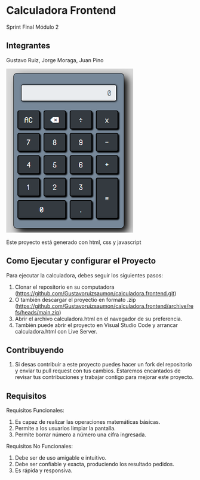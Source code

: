 # Calculadora Frontend
Sprint Final Módulo 2

## Integrantes
Gustavo Ruiz, Jorge Moraga, Juan Pino

![Calculadora IMG](./assets/ssCalc.png)


Este proyecto está generado con html, css y javascript

## Como Ejecutar y configurar el Proyecto

 Para ejecutar la calculadora, debes seguir los siguientes pasos:

 1. Clonar el repositorio en su computadora (https://github.com/Gustavoruizsaumon/calculadora.frontend.git)
 2. O también descargar el proyectio en formato .zip (https://github.com/Gustavoruizsaumon/calculadora.frontend/archive/refs/heads/main.zip)
 3. Abrir el archivo calculadora.html en el navegador de su preferencia.
 4. También puede abrir el proyecto en Visual Studio Code y arrancar calculadora.html con Live Server.



## Contribuyendo

1. Si desas contribuir a este proyecto puedes hacer un fork del repositorio y enviar tu pull request con tus cambios.
   Estaremos encantados de revisar tus contribuciones y trabajar contigo para mejorar este proyecto. 

## Requisitos
Requisitos Funcionales:
   1. Es capaz de realizar las operaciones matemáticas básicas.
   2. Permite a los usuarios limpiar la pantalla.
   3. Permite borrar número a número una cifra ingresada.

Requisitos No Funcionales:
   1. Debe ser de uso amigable e intuitivo.
   2. Debe ser confiable y exacta, produciendo los resultado pedidos.
   3. Es rápida y responsiva.
